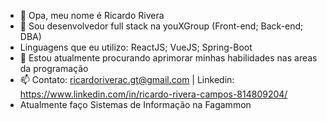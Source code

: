 - 👋 Opa, meu nome é Ricardo Rivera
- 👀 Sou desenvolvedor full stack na youXGroup (Front-end; Back-end; DBA)
- Linguagens que eu utilizo: ReactJS; VueJS; Spring-Boot
- 🌱 Estou atualmente procurando aprimorar minhas habilidades nas areas da programação
- 📫 Contato: ricardoriverac.gt@gmail.com | Linkedin: https://www.linkedin.com/in/ricardo-rivera-campos-814809204/
- Atualmente faço Sistemas de Informação na Fagammon
